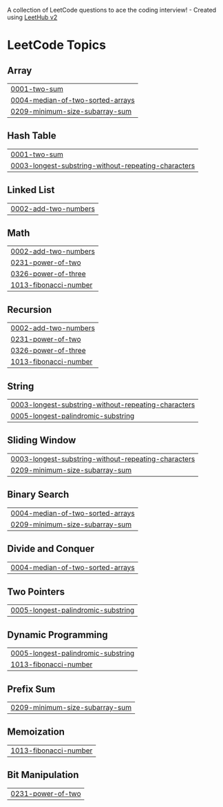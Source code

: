 A collection of LeetCode questions to ace the coding interview! - Created using [LeetHub v2](https://github.com/arunbhardwaj/LeetHub-2.0)
<!---LeetCode Topics Start-->
# LeetCode Topics
## Array
|  |
| ------- |
| [0001-two-sum](https://github.com/dudhatfenil/LeetcCode/tree/master/0001-two-sum) |
| [0004-median-of-two-sorted-arrays](https://github.com/dudhatfenil/LeetcCode/tree/master/0004-median-of-two-sorted-arrays) |
| [0209-minimum-size-subarray-sum](https://github.com/dudhatfenil/LeetcCode/tree/master/0209-minimum-size-subarray-sum) |
## Hash Table
|  |
| ------- |
| [0001-two-sum](https://github.com/dudhatfenil/LeetcCode/tree/master/0001-two-sum) |
| [0003-longest-substring-without-repeating-characters](https://github.com/dudhatfenil/LeetcCode/tree/master/0003-longest-substring-without-repeating-characters) |
## Linked List
|  |
| ------- |
| [0002-add-two-numbers](https://github.com/dudhatfenil/LeetcCode/tree/master/0002-add-two-numbers) |
## Math
|  |
| ------- |
| [0002-add-two-numbers](https://github.com/dudhatfenil/LeetcCode/tree/master/0002-add-two-numbers) |
| [0231-power-of-two](https://github.com/dudhatfenil/LeetcCode/tree/master/0231-power-of-two) |
| [0326-power-of-three](https://github.com/dudhatfenil/LeetcCode/tree/master/0326-power-of-three) |
| [1013-fibonacci-number](https://github.com/dudhatfenil/LeetcCode/tree/master/1013-fibonacci-number) |
## Recursion
|  |
| ------- |
| [0002-add-two-numbers](https://github.com/dudhatfenil/LeetcCode/tree/master/0002-add-two-numbers) |
| [0231-power-of-two](https://github.com/dudhatfenil/LeetcCode/tree/master/0231-power-of-two) |
| [0326-power-of-three](https://github.com/dudhatfenil/LeetcCode/tree/master/0326-power-of-three) |
| [1013-fibonacci-number](https://github.com/dudhatfenil/LeetcCode/tree/master/1013-fibonacci-number) |
## String
|  |
| ------- |
| [0003-longest-substring-without-repeating-characters](https://github.com/dudhatfenil/LeetcCode/tree/master/0003-longest-substring-without-repeating-characters) |
| [0005-longest-palindromic-substring](https://github.com/dudhatfenil/LeetcCode/tree/master/0005-longest-palindromic-substring) |
## Sliding Window
|  |
| ------- |
| [0003-longest-substring-without-repeating-characters](https://github.com/dudhatfenil/LeetcCode/tree/master/0003-longest-substring-without-repeating-characters) |
| [0209-minimum-size-subarray-sum](https://github.com/dudhatfenil/LeetcCode/tree/master/0209-minimum-size-subarray-sum) |
## Binary Search
|  |
| ------- |
| [0004-median-of-two-sorted-arrays](https://github.com/dudhatfenil/LeetcCode/tree/master/0004-median-of-two-sorted-arrays) |
| [0209-minimum-size-subarray-sum](https://github.com/dudhatfenil/LeetcCode/tree/master/0209-minimum-size-subarray-sum) |
## Divide and Conquer
|  |
| ------- |
| [0004-median-of-two-sorted-arrays](https://github.com/dudhatfenil/LeetcCode/tree/master/0004-median-of-two-sorted-arrays) |
## Two Pointers
|  |
| ------- |
| [0005-longest-palindromic-substring](https://github.com/dudhatfenil/LeetcCode/tree/master/0005-longest-palindromic-substring) |
## Dynamic Programming
|  |
| ------- |
| [0005-longest-palindromic-substring](https://github.com/dudhatfenil/LeetcCode/tree/master/0005-longest-palindromic-substring) |
| [1013-fibonacci-number](https://github.com/dudhatfenil/LeetcCode/tree/master/1013-fibonacci-number) |
## Prefix Sum
|  |
| ------- |
| [0209-minimum-size-subarray-sum](https://github.com/dudhatfenil/LeetcCode/tree/master/0209-minimum-size-subarray-sum) |
## Memoization
|  |
| ------- |
| [1013-fibonacci-number](https://github.com/dudhatfenil/LeetcCode/tree/master/1013-fibonacci-number) |
## Bit Manipulation
|  |
| ------- |
| [0231-power-of-two](https://github.com/dudhatfenil/LeetcCode/tree/master/0231-power-of-two) |
<!---LeetCode Topics End-->